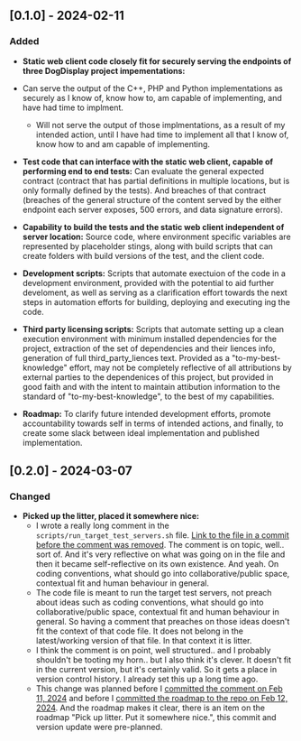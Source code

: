 ## [0.1.0] - 2024-02-11

### Added

- **Static web client code closely fit for securely serving the endpoints of three DogDisplay project impementations:**
 - Can serve the output of the C++, PHP and Python implementations as securely as I know of, know how to, am capable of implementing, and have had time to implment.
    - Will not serve the output of those implmentations, as a result of my intended action, until I have had time to implement all that I know of, know how to and am capable of implementing.

- **Test code that can interface with the static web client, capable of performing end to end tests:**  Can evaluate the general expected contract (contract that has partial definitions in multiple locations, but is only formally defined by the tests). And breaches of that contract (breaches of the general structure of the content served by the either endpoint each server exposes, 500 errors, and data signature errors).

- **Capability to build the tests and the static web client independent of server location:** Source code, where environment specific variables are represented by placeholder stings, along with build scripts that can create folders with build versions of the test, and the client code.

- **Development scripts:** Scripts that automate exectuion of the code in a development environment, provided with the potential to aid further develoment, as well as serving as a clarification effort towards the next steps in automation efforts for building, deploying and executing ing the code.

- **Third party licensing scripts:** Scripts that automate setting up a clean execution environment with minimum installed dependencies for the project, extraction of the set of dependencies and their liences info, generation of full third_party_liences text. Provided as a "to-my-best-knowledge" effort, may not be completely reflective of all attributions by external parties to the dependenices of this project, but provided in good faith and with the intent to maintain attibution information to the standard of "to-my-best-knowledge", to the best of my capabilities.

- **Roadmap:** To clarify future intended development efforts, promote accountability towards self in terms of intended actions, and finally, to create some slack between ideal implementation and published implementation.

## [0.2.0] - 2024-03-07

### Changed

- **Picked up the litter, placed it somewhere nice:**
  - I wrote a really long comment in the `scripts/run_target_test_servers.sh` file. [Link to the file in a commit before the comment was removed](https://github.com/mittons/DogDisplayStaticClient/blob/e10acf6f6aca32ed10839c49cf6e5d5ab62d1b7a/dev_scripts/run_target_test_servers.sh
). The comment is on topic, well.. sort of. And it's very reflective on what was going on in the file and then it became self-reflective on its own existence. And yeah. On coding conventions, what should go into collaborative/public space, contextual fit and human behaviour in general.
  - The code file is meant to run the target test servers, not preach about ideas such as coding conventions, what should go into collaborative/public space, contextual fit and human behaviour in general. So having a comment that preaches on those ideas doesn't fit the context of that code file. It does not belong in the latest/working version of that file. In that context it is litter.
  - I think the comment is on point, well structured.. and I probably shouldn't be tooting my horn.. but I also think it's clever. It doesn't fit in the current version, but it's certainly valid. So it gets a place in version control history. I already set this up a long time ago.
  - This change was planned before I [committed the comment on Feb 11, 2024](https://github.com/mittons/DogDisplayStaticClient/commit/4446b134386375a6880444d3213cbc2b038d7fc7) and before I [committed the roadmap to the repo on Feb 12, 2024](https://github.com/mittons/DogDisplayStaticClient/commit/338eeb18e2137c538ec8a3dfc097e5301123ebdf). And the roadmap makes it clear, there is an item on the roadmap "Pick up litter. Put it somewhere nice.", this commit and version update were pre-planned.
